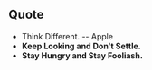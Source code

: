 <html>
<head><title>Steve Jobs</title></head>
<body>

Quote
-----
* Think Different. -- Apple
* __Keep Looking and Don't Settle.__
* __Stay Hungry and Stay Fooliash.__

</body>
</html>
